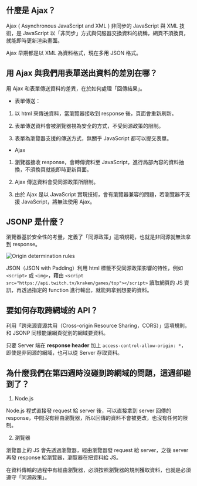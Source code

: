 ## 什麼是 Ajax？

 Ajax ( Asynchronous JavaScript and XML ) 非同步的 JavaScript 與 XML 技術，是 JavaScript 以「非同步」方式與伺服器交換資料的統稱，網頁不須換頁，就能即時更新渲染畫面。

 Ajax 早期都是以 XML 為資料格式，現在多用 JSON 格式。

## 用 Ajax 與我們用表單送出資料的差別在哪？

用 Ajax 和表單傳送資料的差異，在於如何處理「回傳結果」。

* 表單傳送：

1. 以 html 來傳送資料，當瀏覽器接收到 response 後，頁面會重新刷新。

2. 表單傳送資料會被瀏覽器視為安全的方式，不受同源政策的限制。

3. 表單為瀏覽器支援的傳送方式，無關乎 JavaScript 都可以提交表單。

* Ajax

1. 瀏覽器接收 response，會轉傳資料至 JavaScript，進行局部內容的資料抽換，不須換頁就能即時更新頁面。

2. Ajax 傳送資料會受同源政策所限制。

3. 由於 Ajax 是以 JavaScript 實現技術，會有瀏覽器兼容的問題，若瀏覽器不支援 JavaScript，將無法使用 Ajax。

## JSONP 是什麼？

瀏覽器基於安全性的考量，定義了「同源政策」這項規範，也就是非同源就無法拿到 response。

![Origin determination rules](https://i.imgur.com/GcNEzVX.png)

JSON（JSON with Padding）利用 html 標籤不受同源政策影響的特性，例如 `<script>` 或 `<img>`，藉由 `<script src="https://api.twitch.tv/kraken/games/top"></script>` 讀取網頁的 JS 資訊，再透過指定的 function 進行輸出，就能夠拿到想要的資料。

## 要如何存取跨網域的 API？

利用「跨來源資源共用（Cross-origin Resource Sharing，CORS）」這項規則，和 JSONP 同樣能讓網頁從別的網域要資料。

只要 Server 端在 **response header** 加上 `access-control-allow-origin: *`，即使是非同源的網域，也可以從 Server 存取資料。

## 為什麼我們在第四週時沒碰到跨網域的問題，這週卻碰到了？

1. Node.js

Node.js 程式直接發 request 給 server 後，可以直接拿到 server 回傳的 response，中間沒有經由瀏覽器，所以回傳的資料不會被更改，也沒有任何的限制。

2. 瀏覽器

瀏覽器上的 JS 會先透過瀏覽器，經由瀏覽器發 request 給 server，之後 server 再發 response 給瀏覽器，瀏覽器在把資料給 JS。

在資料傳輸的過程中有經由瀏覽器，必須按照瀏覽器的規則獲取資料，也就是必須遵守「同源政策」。
